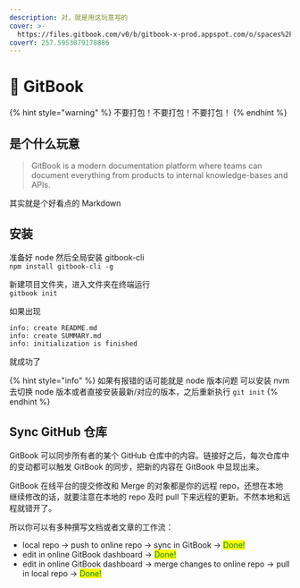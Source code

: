 ```yaml
---
description: 对，就是用这玩意写的
cover: >-
  https://files.gitbook.com/v0/b/gitbook-x-prod.appspot.com/o/spaces%2FNkEGS7hzeqa35sMXQZ4X%2Fuploads%2Fgit-blob-0d91e3d537f828d1fc7dfd2670840578d0f19cba%2FSpace.png?alt=media
coverY: 257.5953079178886
---
```


# 📘 GitBook

{% hint style="warning" %}
不要打包！不要打包！不要打包！
{% endhint %}

## 是个什么玩意

> GitBook is a modern documentation platform where teams can document everything from products to internal knowledge-bases and APIs.

其实就是个好看点的 Markdown

## 安装

准备好 node 然后全局安装 gitbook-cli\
`npm install gitbook-cli -g`

新建项目文件夹，进入文件夹在终端运行\
`gitbook init`

如果出现

```
info: create README.md
info: create SUMMARY.md
info: initialization is finished
```

就成功了

{% hint style="info" %}
如果有报错的话可能就是 node 版本问题 可以安装 nvm 去切换 node 版本或者直接安装最新/对应的版本，之后重新执行 `git init`
{% endhint %}

## Sync GitHub 仓库

GitBook 可以同步所有者的某个 GitHub 仓库中的内容。链接好之后，每次仓库中的变动都可以触发 GitBook 的同步，把新的内容在 GitBook 中显现出来。

GitBook 在线平台的提交修改和 Merge 的对象都是你的远程 repo，还想在本地继续修改的话，就要注意在本地的 repo 及时 pull 下来远程的更新。不然本地和远程就错开了。

所以你可以有多种撰写文档或者文章的工作流：

* local repo -> push to online repo -> sync in GitBook -> <mark style="color:green;">Done!</mark>
* edit in online GitBook dashboard -> <mark style="color:green;">Done!</mark>
* edit in online GitBook dashboard -> merge changes to online repo -> pull in local repo -> <mark style="color:green;">Done!</mark>

